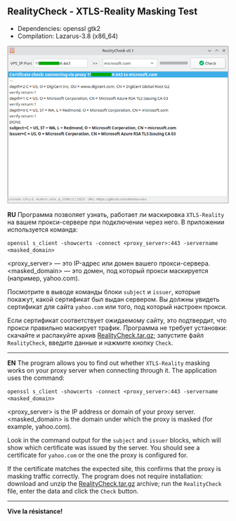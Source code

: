 RealityCheck - XTLS-Reality Masking Test
---

+ Dependencies: openssl gtk2
+ Compilation: Lazarus-3.8 (x86_64)

![](https://github.com/AKotov-dev/RealityCheck/blob/main/ScreenShot1.png)

**RU**
Программа позволяет узнать, работает ли маскировка `XTLS-Reality` на вашем прокси-сервере при подключении через него. В приложении используется команда:
```
openssl s_client -showcerts -connect <proxy_server>:443 -servername <masked_domain>
```
<proxy_server> — это IP-адрес или домен вашего прокси-сервера.  
<masked_domain> — это домен, под который прокси маскируется (например, yahoo.com).

Посмотрите в выводе команды блоки `subject` и `issuer`, которые покажут, какой сертификат был выдан сервером. Вы должны увидеть сертификат для сайта `yahoo.com` или того, под который настроен прокси.

Если сертификат соответствует ожидаемому сайту, это подтвердит, что прокси правильно маскирует трафик. Программа не требует установки: скачайте и распакуйте архив [RealityCheck.tar.gz](https://github.com/AKotov-dev/RealityCheck/raw/refs/heads/main/RealityCheck.tar.gz); запустите файл `RealityCheck`, введите данные и нажмите кнопку `Check`.

---

**EN**
The program allows you to find out whether `XTLS-Reality` masking works on your proxy server when connecting through it. The application uses the command:
```
openssl s_client -showcerts -connect <proxy_server>:443 -servername <masked_domain>
```
<proxy_server> is the IP address or domain of your proxy server.  
<masked_domain> is the domain under which the proxy is masked (for example, yahoo.com).

Look in the command output for the `subject` and `issuer` blocks, which will show which certificate was issued by the server. You should see a certificate for `yahoo.com` or the one the proxy is configured for.

If the certificate matches the expected site, this confirms that the proxy is masking traffic correctly. The program does not require installation: download and unzip the [RealityCheck.tar.gz](https://github.com/AKotov-dev/RealityCheck/raw/refs/heads/main/RealityCheck.tar.gz) archive; run the `RealityCheck` file, enter the data and click the `Check` button.

---
**Vive la résistance!**
